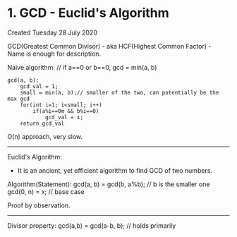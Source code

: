 # 1. GCD - Euclid's Algorithm
Created Tuesday 28 July 2020

GCD(Greatest Common Divisor) - aka HCF(Highest Common Factor) - Name is enough for description.

Naive algorithm:
	// if a==0 or b==0, gcd = min(a, b)
	
	gcd(a, b):
		gcd_val = 1;
		small = min(a, b);// smaller of the two, can potentially be the max gcd
		for(int i=1; i<small; i++)
			if(a%i==0m && b%i==0)
				gcd_val = i;
		return gcd_val


O(n) approach, very slow.

*****

Euclid's Algorithm:

* It is an ancient, yet efficient algorithm to find GCD of two numbers.

Algorithm(Statement):
	gcd(a, b) = gcd(b, a%b); // b is the smaller one
	gcd(0, n) = x; // base case

Proof by observation.


*****

Divisor property:
gcd(a,b) = gcd(a-b, b); // holds primarily

